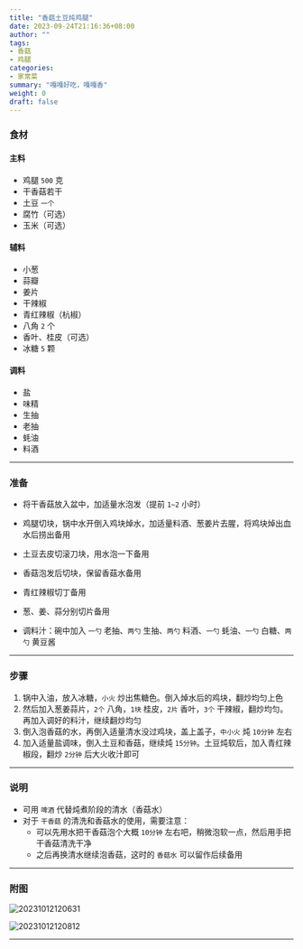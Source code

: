 ```yaml
---
title: "香菇土豆炖鸡腿"
date: 2023-09-24T21:16:36+08:00
author: ""
tags:
- 香菇
- 鸡腿
categories:
- 家常菜
summary: "嘎嘎好吃，嘎嘎香"
weight: 0
draft: false
---
```


### 食材

#### 主料

- 鸡腿 `500` 克
- 干香菇若干
- 土豆 `一个`
- 腐竹（可选）
- 玉米（可选）


#### 辅料

- 小葱
- 蒜瓣
- 姜片
- 干辣椒
- 青红辣椒（杭椒）
- 八角 `2` 个
- 香叶、桂皮（可选）
- 冰糖 `5` 颗


#### 调料

- 盐
- 味精
- 生抽
- 老抽
- 蚝油
- 料酒


----

### 准备

- 将干香菇放入盆中，加适量水泡发（提前 `1~2` 小时）

- 鸡腿切块，锅中水开倒入鸡块焯水，加适量料酒、葱姜片去腥，将鸡块焯出血水后捞出备用

- 土豆去皮切滚刀块，用水泡一下备用

- 香菇泡发后切块，保留香菇水备用

- 青红辣椒切丁备用

- 葱、姜、蒜分别切片备用

- 调料汁：碗中加入 `一勺` 老抽、`两勺` 生抽、`两勺` 料酒、`一勺` 蚝油、`一勺` 白糖、`两勺` 黄豆酱

----

### 步骤

1. 锅中入油，放入冰糖，`小火` 炒出焦糖色。倒入焯水后的鸡块，翻炒均匀上色
2. 然后加入葱姜蒜片，`2个` 八角，`1块` 桂皮，`2片` 香叶，`3个` 干辣椒，翻炒均匀。再加入调好的料汁，继续翻炒均匀
3. 倒入泡香菇的水，再倒入适量清水没过鸡块，盖上盖子，`中小火` 炖 `10分钟` 左右
4. 加入适量盐调味，倒入土豆和香菇，继续炖 `15分钟`。土豆炖软后，加入青红辣椒段，翻炒 `2分钟` 后大火收汁即可


----

### 说明

- 可用 `啤酒` 代替炖煮阶段的清水（香菇水）
- 对于 `干香菇` 的清洗和香菇水的使用，需要注意：
	- 可以先用水把干香菇泡个大概 `10分钟` 左右吧，稍微泡软一点，然后用手把干香菇清洗干净
	- 之后再换清水继续泡香菇，这时的 `香菇水` 可以留作后续备用


----

### 附图

![20231012120631](https://cdn.jsdelivr.net/gh/leafney/blog-images@main/blog/20231012120631.jpg)


![20231012120812](https://cdn.jsdelivr.net/gh/leafney/blog-images@main/blog/20231012120812.jpg)

----
